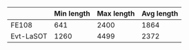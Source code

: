 | 	      | Min length      | Max length| Avg length
|----	      | ----	       | -----            |-----
|FE108 	      | 641	       | 2400	   | 1864
|Evt-LaSOT| 1260	       | 4499	   | 2372
